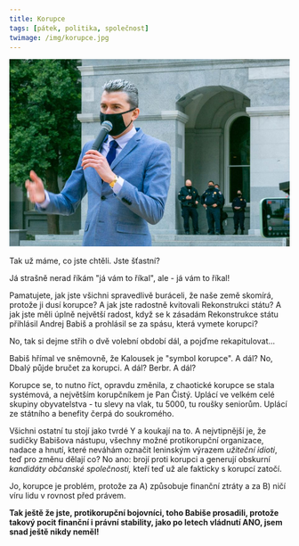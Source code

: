 ```yaml
---
title: Korupce
tags: [pátek, politika, společnost]
twimage: /img/korupce.jpg
---
```


![cover](/img/korupce.jpg)

Tak už máme, co jste chtěli. Jste šťastní?

Já strašně nerad říkám "já vám to říkal", ale - já vám to říkal!

Pamatujete, jak jste všichni spravedlivě buráceli, že naše země skomírá, protože ji dusí korupce? A jak jste radostně kvitovali Rekonstrukci státu? A jak jste měli úplně největší radost, když se k zásadám Rekonstrukce státu přihlásil Andrej Babiš a prohlásil se za spásu, která vymete korupci?

No, tak si dejme střih o dvě volební období dál, a pojďme rekapitulovat...

Babiš hřímal ve sněmovně, že Kalousek je "symbol korupce". A dál? No, Dbalý půjde bručet za korupci. A dál? Berbr. A dál?

Korupce se, to nutno říct, opravdu změnila, z chaotické korupce se stala systémová, a největším korupčníkem je Pan Čistý. Uplácí ve velkém celé skupiny obyvatelstva - tu slevy na vlak, tu 5000, tu roušky seniorům. Uplácí ze státního a benefity čerpá do soukromého.

Všichni ostatní tu stojí jako tvrdé Y a koukají na to. A nejvtipnější je, že sudičky Babišova nástupu, všechny možné protikorupční organizace, nadace a hnutí, které neváhám označit leninským výrazem _užiteční idioti_, teď pro změnu dělají co? No ano: brojí proti korupci a generují obskurní _kandidáty občanské společnosti,_ kteří teď už ale fakticky s korupcí zatočí.

Jo, korupce je problém, protože za A) způsobuje finanční ztráty a za B) ničí víru lidu v rovnost před právem.

**Tak ještě že jste, protikorupční bojovníci, toho Babiše prosadili, protože takový pocit finanční i právní stability, jako po letech vládnutí ANO, jsem snad ještě nikdy neměl!**